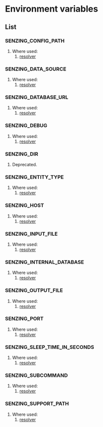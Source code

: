 # Environment variables

## List

### SENZING_CONFIG_PATH

1. Where used:
    1. [resolver](https://github.com/Senzing/resolver)

### SENZING_DATA_SOURCE

1. Where used:
    1. [resolver](https://github.com/Senzing/resolver)

### SENZING_DATABASE_URL

1. Where used:
    1. [resolver](https://github.com/Senzing/resolver)

### SENZING_DEBUG

1. Where used:
    1. [resolver](https://github.com/Senzing/resolver)

### SENZING_DIR

1. Deprecated.

### SENZING_ENTITY_TYPE

1. Where used:
    1. [resolver](https://github.com/Senzing/resolver)

### SENZING_HOST

1. Where used:
    1. [resolver](https://github.com/Senzing/resolver)

### SENZING_INPUT_FILE

1. Where used:
    1. [resolver](https://github.com/Senzing/resolver)

### SENZING_INTERNAL_DATABASE

1. Where used:
    1. [resolver](https://github.com/Senzing/resolver)

### SENZING_OUTPUT_FILE

1. Where used:
    1. [resolver](https://github.com/Senzing/resolver)

### SENZING_PORT

1. Where used:
    1. [resolver](https://github.com/Senzing/resolver)

### SENZING_SLEEP_TIME_IN_SECONDS

1. Where used:
    1. [resolver](https://github.com/Senzing/resolver)

### SENZING_SUBCOMMAND

1. Where used:
    1. [resolver](https://github.com/Senzing/resolver)

### SENZING_SUPPORT_PATH

1. Where used:
    1. [resolver](https://github.com/Senzing/resolver)

